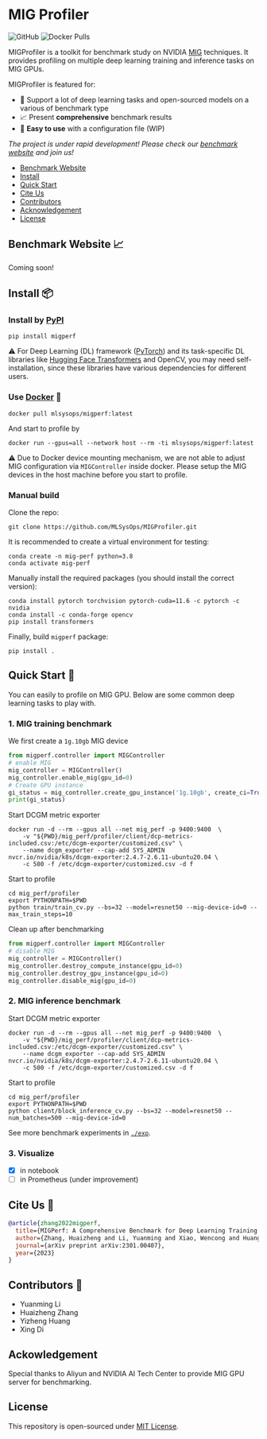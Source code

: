 # MIG Profiler

![GitHub](https://img.shields.io/github/license/MLSysOps/MIGProfiler) ![Docker Pulls](https://img.shields.io/docker/pulls/mlsysops/migperf)

MIGProfiler is a toolkit for benchmark study on NVIDIA [MIG](https://www.nvidia.com/en-sg/technologies/multi-instance-gpu/) techniques. It provides profiling on multiple deep learning training and inference tasks on MIG GPUs. 

MIGProfiler is featured for:
- 🎨 Support a lot of deep learning tasks and open-sourced models on a various of benchmark type
- 📈 Present **comprehensive** benchmark results
- 🐣 **Easy to use** with a configuration file (WIP)

*The project is under rapid development! Please check our [benchmark website](#benchmark-website-) and join us!*

- [Benchmark Website](#benchmark-website-)
- [Install](##install-)
- [Quick Start](#quick-start-)
- [Cite Us](#cite-us-)
- [Contributors](#contributors-)
- [Acknowledgement](#ackowledgement)
- [License](#license)

## Benchmark Website 📈
 Coming soon!

## Install 📦️

### Install by [PyPI](https://pypi.org/project/alaas/)
```shell
pip install migperf
```
⚠️ For Deep Learning (DL) framework ([PyTorch](https://pytorch.org/)) and its task-specific DL libraries like [Hugging Face Transformers](https://pypi.org/project/transformers/) and OpenCV, you may need self-installation, since these libraries have various dependencies for different users.

### Use [Docker](https://www.docker.com/) 🐋

```shell
docker pull mlsysops/migperf:latest
```
And start to profile by
```shell
docker run --gpus=all --network host --rm -ti mlsysops/migperf:latest
```
⚠️ Due to Docker device mounting mechanism, we are not able to adjust MIG configuration via `MIGController` inside
docker. Please setup the MIG devices in the host machine before you start to profile.

### Manual build

Clone the repo:
```
git clone https://github.com/MLSysOps/MIGProfiler.git
```

It is recommended to create a virtual environment for testing:
```shell
conda create -n mig-perf python=3.8
conda activate mig-perf
```
Manually install the required packages (you should install the correct version):
```shell
conda install pytorch torchvision pytorch-cuda=11.6 -c pytorch -c nvidia
conda install -c conda-forge opencv
pip install transformers
```

Finally, build `migperf` package:
```shell
pip install .
```

## Quick Start 🚚
You can easily to profile on MIG GPU. Below are some common deep learning tasks to play with.
### 1. MIG training benchmark

We first create a `1g.10gb` MIG device
```python
from migperf.controller import MIGController
# enable MIG
mig_controller = MIGController()
mig_controller.enable_mig(gpu_id=0)
# Create GPU instance
gi_status = mig_controller.create_gpu_instance('1g.10gb', create_ci=True)
print(gi_status)
```

Start DCGM metric exporter
```shell
docker run -d --rm --gpus all --net mig_perf -p 9400:9400  \
    -v "${PWD}/mig_perf/profiler/client/dcp-metrics-included.csv:/etc/dcgm-exporter/customized.csv" \
    --name dcgm_exporter --cap-add SYS_ADMIN   nvcr.io/nvidia/k8s/dcgm-exporter:2.4.7-2.6.11-ubuntu20.04 \
    -c 500 -f /etc/dcgm-exporter/customized.csv -d f
```

Start to profile
```shell
cd mig_perf/profiler
export PYTHONPATH=$PWD
python train/train_cv.py --bs=32 --model=resnet50 --mig-device-id=0 --max_train_steps=10 
```

Clean up after benchmarking
```python
from migperf.controller import MIGController
# disable MIG
mig_controller = MIGController()
mig_controller.destroy_compute_instance(gpu_id=0)
mig_controller.destroy_gpu_instance(gpu_id=0)
mig_controller.disable_mig(gpu_id=0)
```

### 2. MIG inference benchmark

Start DCGM metric exporter
```shell
docker run -d --rm --gpus all --net mig_perf -p 9400:9400  \
    -v "${PWD}/mig_perf/profiler/client/dcp-metrics-included.csv:/etc/dcgm-exporter/customized.csv" \
    --name dcgm_exporter --cap-add SYS_ADMIN   nvcr.io/nvidia/k8s/dcgm-exporter:2.4.7-2.6.11-ubuntu20.04 \
    -c 500 -f /etc/dcgm-exporter/customized.csv -d f
```

Start to profile
```shell
cd mig_perf/profiler
export PYTHONPATH=$PWD
python client/block_inference_cv.py --bs=32 --model=resnet50 --num_batches=500 --mig-device-id=0
```

See more benchmark experiments in [`./exp`](./exp).

### 3. Visualize

- [x] in notebook
- [ ] in Prometheus (under improvement)

## Cite Us 🌱

```bibtex
@article{zhang2022migperf,
  title={MIGPerf: A Comprehensive Benchmark for Deep Learning Training and Inference Workloads on Multi-Instance GPUs},
  author={Zhang, Huaizheng and Li, Yuanming and Xiao, Wencong and Huang, Yizheng and Di, Xing and Yin, Jianxiong and See, Simon and Luo, Yong and Lau, Chiew Tong and You, Yang},
  journal={arXiv preprint arXiv:2301.00407},
  year={2023}
}
```

## Contributors 👥

- Yuanming Li
- Huaizheng Zhang
- Yizheng Huang
- Xing Di

## Ackowledgement
Special thanks to Aliyun and NVIDIA AI Tech Center to provide MIG GPU server for benchmarking.

## License
This repository is open-sourced under [MIT License](./LICENSE).
